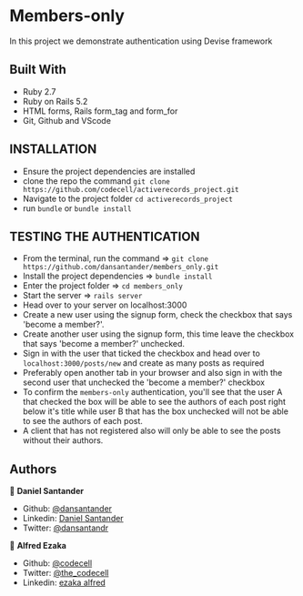 # Members-only
In this project we demonstrate authentication using Devise framework

## Built With

- Ruby 2.7 <br>
- Ruby on Rails 5.2 <br>
- HTML forms, Rails form_tag and form_for
- Git, Github and VScode <br>

## INSTALLATION
  - Ensure the project dependencies are installed
  - clone the repo the command `git clone https://github.com/codecell/activerecords_project.git`
  - Navigate to the project folder `cd activerecords_project`
  - run `bundle` or `bundle install`

## TESTING THE AUTHENTICATION
  - From the terminal, run the command => `git clone https://github.com/dansantander/members_only.git`
  - Install the project dependencies => `bundle install`
  - Enter the project folder => `cd members_only`
  - Start the server => `rails server`
  - Head over to your server on localhost:3000
  - Create a new user using the signup form, check the checkbox that says 'become a member?'.
  - Create another user using the signup form, this time leave the checkbox that says 'become a member?' unchecked.
  - Sign in with the user that ticked the checkbox and head over to `localhost:3000/posts/new` and create as many posts as required
  - Preferably open another tab in your browser and also sign in with the second user that unchecked the 'become a member?' checkbox
  - To confirm the `members-only` authentication, you'll see that the user A that checked the box will be able to see the authors of each post right below it's title
  while
  user B that has the box unchecked will not be able to see the authors of each post.
  - A client that has not registered also will only be able to see the posts without their authors.

## Authors

👤 **Daniel Santander**

- Github: [@dansantander](https://github.com/dansantander)
- Linkedin: [Daniel Santander](https://www.linkedin.com/in/daniel-santander)
- Twitter: [@dansantandr](https://twitter.com/dansantandr)

👤 **Alfred Ezaka**

- Github: [@codecell](https://github.com/codecell)
- Twitter: [@the_codecell](https://twitter.com/the_codecell) 
- Linkedin: [ezaka alfred](https://www.linkedin.com/in/alfrednoble/)
